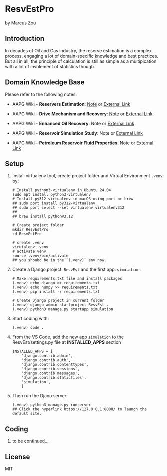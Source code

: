 # ResvEstPro

by Marcus Zou

## Introduction

In decades of Oil and Gas industry, the reserve estimation is a complex process, engaging a lot of domain-specific knowledge and best practices. But all in all, the principle of calculation is still as simple as a multipication with a lot of involement of statistics though. 

## Domain Knowledge Base

Please refer to the following notes:

- AAPG Wiki - **Reservers Estimation**: [Note](notes/AAPG-Reserves-Estimation.md) or [External Link](https://wiki.aapg.org/Reserves_estimation)

- AAPG Wiki - **Drive Mechanism and Recovery**: [Note](notes/AAPG-Drive-Mechanism-and-Recovery.md) or [External Link](https://wiki.aapg.org/Drive_mechanisms_and_recovery)
* AAPG Wiki - **Enhanced Oil Recovery**: Note or [External Link](https://wiki.aapg.org/Enhanced_oil_recovery)

* AAPG Wiki - **Reservoir Simulation Study**: Note or [External Link](https://wiki.aapg.org/Reservoir_simulation_study)

* AAPG Wiki - **Petroleum Reservoir Fluid Properties**: Note or [External Link](https://wiki.aapg.org/Petroleum_reservoir_fluid_properties)

## Setup

1. Install virtualenv tool, create project folder and Virtual Environment `.venv` by:
   
   ```shell
   # Install python3-virtualenv in Ubuntu 24.04
   sudo apt install python3-virtualenv
   # Install py312-virtualenv in macOS using port or brew
   ## sudo port install py312-virtualenv
   ## sudo port select --set virtualenv virtualenv312
   ##
   ## brew install python@3.12
   
   # Create project folder
   mkdir ResvEstPro
   cd ResvEstPro
   
   # create .venv
   virutalenv .venv
   # activate venv
   source .venv/bin/activate
   ## you shoubd be in the `(.venv)` env now.
   ```

2. Create a Django project: `ResvEst` and the first app: `simulation`:
   
   ```shell
   # Make requirements.txt file and install packages
   (.venv) echo django >> requirements.txt
   (.venv) echo numpy >> requirements.txt
   (.venv) pip install -r requirements.txt
   
   # Create Django project in current folder
   (.venv) django-admin startproject ResvEst .
   (.venv) python3 manage.py startapp simulation
   ```

3. Start coding with:
   
   ```shell
   (.venv) code .
   ```

4. From the VS Code, add the new app `simulation` to the ResvEst/settings.py file at __INSTALLED_APPS__ section
   
   ```
   INSTALLED_APPS = [
       'django.contrib.admin',
       'django.contrib.auth',
       'django.contrib.contenttypes',
       'django.contrib.sessions',
       'django.contrib.messages',
       'django.contrib.staticfiles',
       'simulation',
       ]
   ```

5. Then run the Djano server:
   
   ```shell
   (.venv) python3 manage.py runserver
   ## Click the hyperlink https://127.0.0.1:8000/ to launch the default site.
   ```

## Coding

1. to be continued...

## License

MIT
